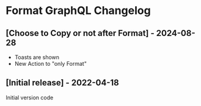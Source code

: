 # Format GraphQL Changelog

## [Choose to Copy or not after Format] - 2024-08-28

- Toasts are shown
- New Action to "only Format"

## [Initial release] - 2022-04-18
Initial version code